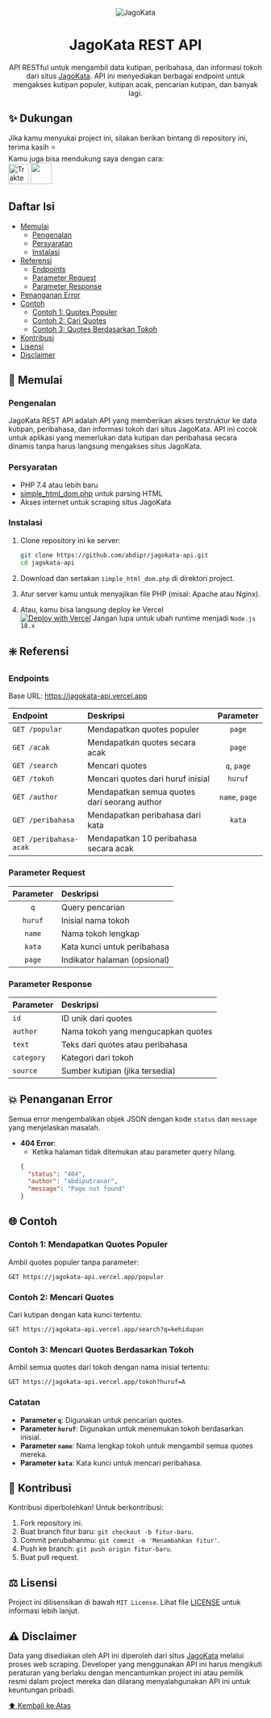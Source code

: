 <p align="center"><img src="https://jagokata.com/images/logo-kata2.png" alt="JagoKata"></p>
<h1 align="center">JagoKata REST API</h1>
<p align="center">API RESTful untuk mengambil data kutipan, peribahasa, dan informasi tokoh dari situs <a href="https://jagokata.com" target="_blank">JagoKata</a>. API ini menyediakan berbagai endpoint untuk mengakses kutipan populer, kutipan acak, pencarian kutipan, dan banyak lagi.</p>

## ✨ Dukungan

Jika kamu menyukai project ini, silakan berikan bintang di repository ini, terima kasih ⭐<br>
Kamu juga bisa mendukung saya dengan cara:<br>
<a href="https://trakteer.id/abdipr" target="_blank"><img id="wse-buttons-preview" src="https://cdn.trakteer.id/images/embed/trbtn-red-1.png?date=18-11-2023" height="40" style="border: 0px; height: 40px;" alt="Trakteer Saya"></a>
<a href="https://saweria.co/abdipr" target="_blank"><img height="42" src="https://files.catbox.moe/fwpsve.png"></a>

## Daftar Isi

- [Memulai](#-memulai)
    - [Pengenalan](#pengenalan)
    - [Persyaratan](#persyaratan)
    - [Instalasi](#instalasi)
- [Referensi](#%EF%B8%8F-referensi)
    - [Endpoints](#endpoints)
    - [Parameter Request](#parameter-request)
    - [Parameter Response](#parameter-response)
- [Penanganan Error](#-penanganan-error)
- [Contoh](#-contoh)
    - [Contoh 1: Quotes Populer](#contoh-1-mendapatkan-quotes-populer)
    - [Contoh 2: Cari Quotes](#contoh-2-mencari-quotes)
    - [Contoh 3: Quotes Berdasarkan Tokoh](#contoh-3-mencari-quotes-berdasarkan-tokoh)
- [Kontribusi](#-kontribusi)
- [Lisensi](#%EF%B8%8F-lisensi)
- [Disclaimer](#%EF%B8%8F-disclaimer)

## 🚀 Memulai

### Pengenalan

JagoKata REST API adalah API yang memberikan akses terstruktur ke data kutipan, peribahasa, dan informasi tokoh dari situs JagoKata. API ini cocok untuk aplikasi yang memerlukan data kutipan dan peribahasa secara dinamis tanpa harus langsung mengakses situs JagoKata.

### Persyaratan

- PHP 7.4 atau lebih baru
- [simple_html_dom.php](https://simplehtmldom.sourceforge.io/) untuk parsing HTML
- Akses internet untuk scraping situs JagoKata

### Instalasi

1. Clone repository ini ke server:
    ```bash
    git clone https://github.com/abdipr/jagokata-api.git
    cd jagokata-api
    ```

2. Download dan sertakan `simple_html_dom.php` di direktori project.

3. Atur server kamu untuk menyajikan file PHP (misal: Apache atau Nginx).

4. Atau, kamu bisa langsung deploy ke Vercel<br>
[![Deploy with Vercel](https://vercel.com/button)](https://vercel.com/new/clone?repository-url=https%3A%2F%2Fgithub.com%2Fabdipr%2Fjagokata-api%2F&redirect-url=https%3A%2F%2Fgithub.com%2Fabdipr%2Fjagokata-api%2F)
  Jangan lupa untuk ubah runtime menjadi `Node.js 18.x`

## ❇️ Referensi

### Endpoints
Base URL: https://jagokata-api.vercel.app

| Endpoint                | Deskripsi                                     | Parameter |
| :---------------------- | :-------------------------------------------- | :-------: |
| `GET /popular`          | Mendapatkan quotes populer                    |   `page`  |
| `GET /acak`             | Mendapatkan quotes secara acak                |   `page`  |
| `GET /search`           | Mencari quotes                                |`q`, `page`|
| `GET /tokoh`            | Mencari quotes dari huruf inisial             | `huruf`   |
| `GET /author`           | Mendapatkan semua quotes dari seorang author  |`name`, `page`|
| `GET /peribahasa`       | Mendapatkan peribahasa dari kata              |  `kata`   |
| `GET /peribahasa-acak`  | Mendapatkan 10 peribahasa secara acak         |           |

### Parameter Request
| Parameter | Deskripsi                            |
| :-------: | :----------------------------------- |
|    `q`    | Query pencarian                      |
|  `huruf`  | Inisial nama tokoh                   |
|  `name`   | Nama tokoh lengkap                   |
|  `kata`   | Kata kunci untuk peribahasa          |
|  `page`   | Indikator halaman (opsional)         |

### Parameter Response
| Parameter     | Deskripsi                            |
| :------------ | :----------------------------------- |
| `id`          | ID unik dari quotes                  |
| `author`      | Nama tokoh yang mengucapkan quotes   |
| `text`        | Teks dari quotes atau peribahasa     |
| `category`    | Kategori dari tokoh                  |
| `source`      | Sumber kutipan (jika tersedia)       |

## 💥 Penanganan Error

Semua error mengembalikan objek JSON dengan kode `status` dan `message` yang menjelaskan masalah.

- **404 Error**:
    - Ketika halaman tidak ditemukan atau parameter query hilang.
    ```json
    {
      "status": "404",
      "author": "abdiputranar",
      "message": "Page not found"
    }
    ```

## 🌐 Contoh

### Contoh 1: Mendapatkan Quotes Populer

Ambil quotes populer tanpa parameter:
```http
GET https://jagokata-api.vercel.app/popular
```

### Contoh 2: Mencari Quotes

Cari kutipan dengan kata kunci tertentu:
```http
GET https://jagokata-api.vercel.app/search?q=kehidupan
```

### Contoh 3: Mencari Quotes Berdasarkan Tokoh

Ambil semua quotes dari tokoh dengan nama inisial tertentu:
```http
GET https://jagokata-api.vercel.app/tokoh?huruf=A
```

### Catatan
- **Parameter `q`**: Digunakan untuk pencarian quotes.
- **Parameter `huruf`**: Digunakan untuk menemukan tokoh berdasarkan inisial.
- **Parameter `name`**: Nama lengkap tokoh untuk mengambil semua quotes mereka.
- **Parameter `kata`**: Kata kunci untuk mencari peribahasa.

## 🌱 Kontribusi

Kontribusi diperbolehkan! Untuk berkontribusi:

1. Fork repository ini.
2. Buat branch fitur baru: `git checkout -b fitur-baru`.
3. Commit perubahanmu: `git commit -m 'Menambahkan fitur'`.
4. Push ke branch: `git push origin fitur-baru`.
5. Buat pull request.

## ⚖️ Lisensi

Project ini dilisensikan di bawah `MIT License`. Lihat file [LICENSE](https://github.com/abdipr/jagokata-api/blob/main/LICENSE) untuk informasi lebih lanjut.

## ⚠️ Disclaimer

Data yang disediakan oleh API ini diperoleh dari situs [JagoKata](https://jagokata.com) melalui proses web scraping. Developer yang menggunakan API ini harus mengikuti peraturan yang berlaku dengan mencantumkan project ini atau pemilik resmi dalam project mereka dan dilarang menyalahgunakan API ini untuk keuntungan pribadi.


[⬆️ Kembali ke Atas](#jagokata-rest-api)
